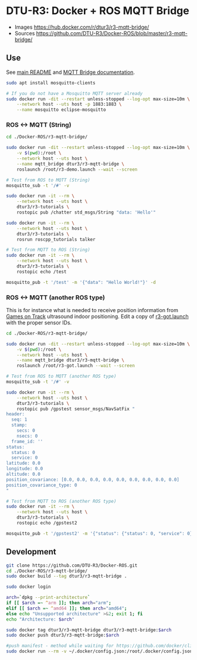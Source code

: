 # DTU-R3: Docker + ROS MQTT Bridge
* Images https://hub.docker.com/r/dtur3/r3-mqtt-bridge/
* Sources https://github.com/DTU-R3/Docker-ROS/blob/master/r3-mqtt-bridge/

## Use
See [main README](../README.md) and [MQTT Bridge documentation](https://github.com/groove-x/mqtt_bridge).

```sh
sudo apt install mosquitto-clients

# If you do not have a Mosquitto MQTT server already
sudo docker run -dit --restart unless-stopped --log-opt max-size=10m \
	--network host --uts host -p 1883:1883 \
	--name mosquitto eclipse-mosquitto
```

### ROS <-> MQTT (String)

```sh
cd ./Docker-ROS/r3-mqtt-bridge/

sudo docker run -dit --restart unless-stopped --log-opt max-size=10m \
	-v $(pwd):/root \
	--network host --uts host \
	--name mqtt_bridge dtur3/r3-mqtt-bridge \
	roslaunch /root/r3-demo.launch --wait --screen

# Test from ROS to MQTT (String)
mosquitto_sub -t '/#' -v

sudo docker run -it --rm \
	--network host --uts host \
	dtur3/r3-tutorials \
	rostopic pub /chatter std_msgs/String "data: 'Hello'"

sudo docker run -it --rm \
	--network host --uts host \
	dtur3/r3-tutorials \
	rosrun roscpp_tutorials talker

# Test from MQTT to ROS (String)
sudo docker run -it --rm \
	--network host --uts host \
	dtur3/r3-tutorials \
	rostopic echo /test

mosquitto_pub -t '/test' -m '{"data": "Hello World!"}' -d
```

### ROS <-> MQTT (another ROS type)

This is for instance what is needed to receive position information from [Games on Track](http://www.gamesontrack.com/) ultrasound indoor positioning.
Edit a copy of [r3-got.launch](./r3-got.launch) with the proper sensor IDs.

```sh
cd ./Docker-ROS/r3-mqtt-bridge/

sudo docker run -dit --restart unless-stopped --log-opt max-size=10m \
	-v $(pwd):/root \
	--network host --uts host \
	--name mqtt_bridge dtur3/r3-mqtt-bridge \
	roslaunch /root/r3-got.launch --wait --screen

# Test from ROS to MQTT (another ROS type)
mosquitto_sub -t '/#' -v

sudo docker run -it --rm \
	--network host --uts host \
	dtur3/r3-tutorials \
	rostopic pub /gpstest sensor_msgs/NavSatFix "
header: 
  seq: 1
  stamp: 
    secs: 0
    nsecs: 0
  frame_id: ''
status: 
  status: 0
  service: 0
latitude: 0.0
longitude: 0.0
altitude: 0.0
position_covariance: [0.0, 0.0, 0.0, 0.0, 0.0, 0.0, 0.0, 0.0, 0.0]
position_covariance_type: 0
"

# Test from MQTT to ROS (another ROS type)
sudo docker run -it --rm \
	--network host --uts host \
	dtur3/r3-tutorials \
	rostopic echo /gpstest2

mosquitto_pub -t '/gpstest2' -m '{"status": {"status": 0, "service": 0}, "altitude": 0.0, "longitude": 0.0, "position_covariance": [0.0, 0.0, 0.0, 0.0, 0.0, 0.0, 0.0, 0.0, 0.0], "header": {"stamp": {"secs": 0, "nsecs": 0}, "frame_id": "", "seq": 1}, "latitude": 0.0, "position_covariance_type": 0}' -d
```

## Development

```bash
git clone https://github.com/DTU-R3/Docker-ROS.git
cd ./Docker-ROS/r3-mqtt-bridge/
sudo docker build --tag dtur3/r3-mqtt-bridge .

sudo docker login

arch=`dpkg --print-architecture`
if [[ $arch =~ ^arm ]]; then arch="arm";
elif [[ $arch =~ ^amd64 ]]; then arch="amd64";
else echo "Unsupported architecture" >&2; exit 1; fi
echo "Architecture: $arch"

sudo docker tag dtur3/r3-mqtt-bridge dtur3/r3-mqtt-bridge:$arch
sudo docker push dtur3/r3-mqtt-bridge:$arch

#push manifest - method while waiting for https://github.com/docker/cli/pull/138
sudo docker run --rm -v ~/.docker/config.json:/root/.docker/config.json -v $(pwd):/host weshigbee/manifest-tool push from-spec /host/manifest.yaml
```
